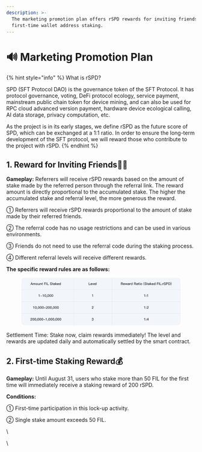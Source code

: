 ```yaml
---
description: >-
  The marketing promotion plan offers rSPD rewards for inviting friends or for
  first-time wallet address staking.
---
```


# 🔊 Marketing Promotion Plan

{% hint style="info" %}
What is rSPD?

SPD (SFT Protocol DAO) is the governance token of the SFT Protocol. It has protocol governance, voting, DeFi protocol ecology, service payment, mainstream public chain token for device mining, and can also be used for RPC cloud advanced version payment, hardware device ecological calling, AI data storage, privacy computation, etc.

As the project is in its early stages, we define rSPD as the future score of SPD, which can be exchanged at a 1:1 ratio. In order to ensure the long-term development of the SFT protocol, we will reward those who contribute to the project with rSPD.
{% endhint %}

## 1. Reward for Inviting Friends🙋‍♀️

**Gameplay:** Referrers will receive rSPD rewards based on the amount of stake made by the referred person through the referral link. The reward amount is directly proportional to the accumulated stake. The higher the accumulated stake and referral level, the more generous the reward.

① Referrers will receive rSPD rewards proportional to the amount of stake made by their referred friends.

② The referral code has no usage restrictions and can be used in various environments.

③ Friends do not need to use the referral code during the staking process.

④ Different referral levels will receive different rewards.

**The specific reward rules are as follows:**

<figure><img src="../.gitbook/assets/11 (1).png" alt=""><figcaption></figcaption></figure>

Settlement Time: Stake now, claim rewards immediately! The level and rewards are updated daily and automatically settled by the smart contract.

## 2. First-time Staking Reward💰

**Gameplay:** Until August 31, users who stake more than 50 FIL for the first time will immediately receive a staking reward of 200 rSPD.

**Conditions:**

① First-time participation in this lock-up activity.

② Single stake amount exceeds 50 FIL.

\


\
